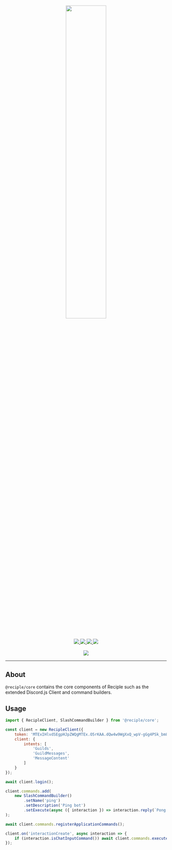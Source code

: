 <h1 align="center">
    <img src="https://i.imgur.com/DWM0tJL.png" width="50%">
    <br>
</h1>

<h3 align="center">
    <a href="https://discord.ggthenorthsolution1">
        <img src="https://img.shields.io/discord/1032785824686817291?color=5865F2&logo=discord&logoColor=white">
    </a>
    <a href="https://npmjs.org/package/@reciple/core">
        <img src="https://img.shields.io/npm/v/%40reciple/core?label=npm">
    </a>
    <a href="https://github.com/thenorthsolution/Reciple/tree/main/packages/core">
        <img src="https://img.shields.io/npm/dt/%40reciple/core?maxAge=3600">
    </a>
    <a href="https://www.codefactor.io/repository/github/falloutstudios/reciple/overview/main">
        <img src="https://www.codefactor.io/repository/github/falloutstudios/reciple/badge/main">
    </a>
    <br>
    <div style="padding-top: 1rem">
        <a href="https://discord.ggthenorthsolution1">
            <img src="https://discord.com/api/guilds/1032785824686817291/embed.png?style=banner2">
        </a>
    </div>
</h3>

---

## About

`@reciple/core` contains the core components of Reciple such as the extended Discord.js Client and command builders.

## Usage

```js
import { RecipleClient, SlashCommandBuilder } from '@reciple/core';

const client = new RecipleClient({
    token: 'MTExIHlvdSEgpHJpZWQgMTEx.O5rKAA.dQw4w9WgXxQ_wpV-gGg4PSk_bm8',
    client: {
        intents: [
            'Guilds',
            'GuildMessages',
            'MessageContent'
        ]
    }
});

await client.login();

client.commands.add(
    new SlashCommandBuilder()
        .setName('ping')
        .setDescription('Ping bot')
        .setExecute(async ({ interaction }) => interaction.reply(`Pong!`))
);

await client.commands.registerApplicationCommands();

client.on('interactionCreate', async interaction => {
    if (interaction.isChatInputCommand()) await client.commands.execute(interaction);
});
```
